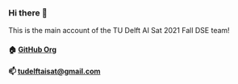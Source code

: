 ### Hi there 👋

This is the main account of the TU Delft AI Sat 2021 Fall DSE team!

#### 🏠 [GitHub Org](https://github.com/TUD-AISat)

#### 📫 tudelftaisat@gmail.com
